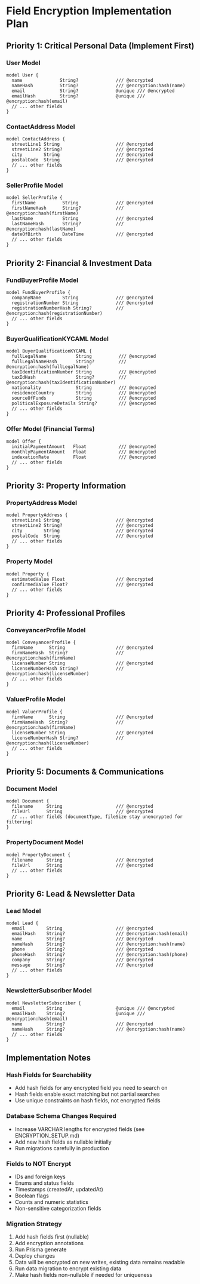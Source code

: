 # Field Encryption Implementation Plan

## Priority 1: Critical Personal Data (Implement First)

### User Model
```prisma
model User {
  name              String?              /// @encrypted
  nameHash          String?              /// @encryption:hash(name)
  email             String?              @unique /// @encrypted
  emailHash         String?              @unique /// @encryption:hash(email)
  // ... other fields
}
```

### ContactAddress Model  
```prisma
model ContactAddress {
  streetLine1 String                     /// @encrypted
  streetLine2 String?                    /// @encrypted
  city        String                     /// @encrypted
  postalCode  String                     /// @encrypted
  // ... other fields
}
```

### SellerProfile Model
```prisma
model SellerProfile {
  firstName          String              /// @encrypted
  firstNameHash      String?             /// @encryption:hash(firstName)
  lastName           String              /// @encrypted
  lastNameHash       String?             /// @encryption:hash(lastName)
  dateOfBirth        DateTime            /// @encrypted
  // ... other fields
}
```

## Priority 2: Financial & Investment Data

### FundBuyerProfile Model
```prisma
model FundBuyerProfile {
  companyName        String              /// @encrypted
  registrationNumber String              /// @encrypted
  registrationNumberHash String?         /// @encryption:hash(registrationNumber)
  // ... other fields
}
```

### BuyerQualificationKYCAML Model
```prisma
model BuyerQualificationKYCAML {
  fullLegalName           String          /// @encrypted
  fullLegalNameHash       String?         /// @encryption:hash(fullLegalName)
  taxIdentificationNumber String          /// @encrypted
  taxIdHash               String?         /// @encryption:hash(taxIdentificationNumber)
  nationality             String          /// @encrypted
  residenceCountry        String          /// @encrypted
  sourceOfFunds           String          /// @encrypted
  politicalExposureDetails String?        /// @encrypted
  // ... other fields
}
```

### Offer Model (Financial Terms)
```prisma
model Offer {
  initialPaymentAmount   Float            /// @encrypted
  monthlyPaymentAmount   Float            /// @encrypted
  indexationRate         Float            /// @encrypted
  // ... other fields
}
```

## Priority 3: Property Information

### PropertyAddress Model
```prisma
model PropertyAddress {
  streetLine1 String                     /// @encrypted
  streetLine2 String?                    /// @encrypted
  city        String                     /// @encrypted
  postalCode  String                     /// @encrypted
  // ... other fields
}
```

### Property Model
```prisma
model Property {
  estimatedValue Float                   /// @encrypted
  confirmedValue Float?                  /// @encrypted
  // ... other fields
}
```

## Priority 4: Professional Profiles

### ConveyancerProfile Model
```prisma
model ConveyancerProfile {
  firmName      String                   /// @encrypted
  firmNameHash  String?                  /// @encryption:hash(firmName)
  licenseNumber String                   /// @encrypted
  licenseNumberHash String?              /// @encryption:hash(licenseNumber)
  // ... other fields
}
```

### ValuerProfile Model
```prisma
model ValuerProfile {
  firmName      String                   /// @encrypted
  firmNameHash  String?                  /// @encryption:hash(firmName)
  licenseNumber String                   /// @encrypted
  licenseNumberHash String?              /// @encryption:hash(licenseNumber)
  // ... other fields
}
```

## Priority 5: Documents & Communications

### Document Model
```prisma
model Document {
  filename     String                    /// @encrypted
  fileUrl      String                    /// @encrypted
  // ... other fields (documentType, fileSize stay unencrypted for filtering)
}
```

### PropertyDocument Model
```prisma
model PropertyDocument {
  filename     String                    /// @encrypted
  fileUrl      String                    /// @encrypted
  // ... other fields
}
```

## Priority 6: Lead & Newsletter Data

### Lead Model
```prisma
model Lead {
  email        String                    /// @encrypted
  emailHash    String?                   /// @encryption:hash(email)
  name         String?                   /// @encrypted
  nameHash     String?                   /// @encryption:hash(name)
  phone        String?                   /// @encrypted
  phoneHash    String?                   /// @encryption:hash(phone)
  company      String?                   /// @encrypted
  message      String?                   /// @encrypted
  // ... other fields
}
```

### NewsletterSubscriber Model
```prisma
model NewsletterSubscriber {
  email        String                    @unique /// @encrypted
  emailHash    String?                   @unique /// @encryption:hash(email)
  name         String?                   /// @encrypted
  nameHash     String?                   /// @encryption:hash(name)
  // ... other fields
}
```

## Implementation Notes

### Hash Fields for Searchability
- Add hash fields for any encrypted field you need to search on
- Hash fields enable exact matching but not partial searches
- Use unique constraints on hash fields, not encrypted fields

### Database Schema Changes Required
- Increase VARCHAR lengths for encrypted fields (see ENCRYPTION_SETUP.md)
- Add new hash fields as nullable initially
- Run migrations carefully in production

### Fields to NOT Encrypt
- IDs and foreign keys
- Enums and status fields
- Timestamps (createdAt, updatedAt)
- Boolean flags
- Counts and numeric statistics
- Non-sensitive categorization fields

### Migration Strategy
1. Add hash fields first (nullable)
2. Add encryption annotations
3. Run Prisma generate
4. Deploy changes
5. Data will be encrypted on new writes, existing data remains readable
6. Run data migration to encrypt existing data
7. Make hash fields non-nullable if needed for uniqueness 